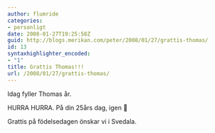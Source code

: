 ```yaml
---
author: flumride
categories:
- personligt
date: 2008-01-27T19:25:58Z
guid: http://blogs.merikan.com/peter/2008/01/27/grattis-thomas/
id: 13
syntaxhighlighter_encoded:
- "1"
title: Grattis Thomas!!!
url: /2008/01/27/grattis-thomas/
---
```


Idag fyller Thomas år.

HURRA HURRA. På din 25års dag, igen 🙂

Grattis på födelsedagen önskar vi i Svedala.
